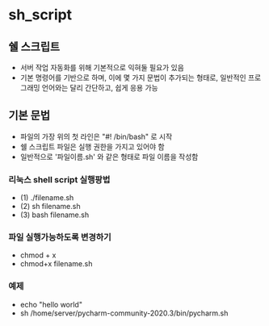 # sh_script

## 쉘 스크립트
- 서버 작업 자동화를 위해 기본적으로 익혀둘 필요가 있음
- 기본 명령어를 기반으로 하며, 이에 몇 가지 문법이 추가되는 형태로, 일반적인 프로그래밍 언어와는 달리 간단하고, 쉽게 응용 가능

## 기본 문법
- 파일의 가장 위의 첫 라인은 "#! /bin/bash" 로 시작
- 쉘 스크립트 파일은 실행 권한을 가지고 있어야 함
- 일반적으로 '파일이름.sh' 와 같은 형태로 파일 이름을 작성함

### 리눅스 shell script 실행팡법
- (1) ./filename.sh
- (2) sh filename.sh
- (3) bash filename.sh

### 파일 실행가능하도록 변경하기 
- chmod + x
- chmod+x filename.sh

### 예제
- echo "hello world"
- sh /home/server/pycharm-community-2020.3/bin/pycharm.sh

